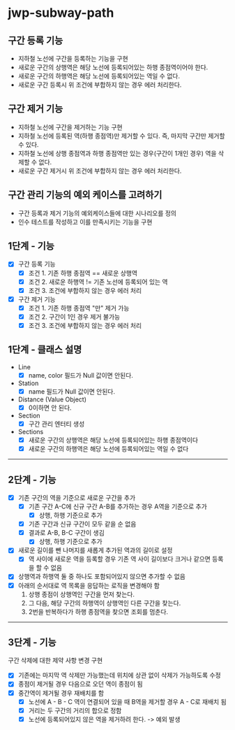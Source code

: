 # jwp-subway-path

## 구간 등록 기능
- 지하철 노선에 구간을 등록하는 기능을 구현
- 새로운 구간의 상행역은 해당 노선에 등록되어있는 하행 종점역이어야 한다.
- 새로운 구간의 하행역은 해당 노선에 등록되어있는 역일 수 없다.
- 새로운 구간 등록시 위 조건에 부합하지 않는 경우 에러 처리한다.

## 구간 제거 기능
- 지하철 노선에 구간을 제거하는 기능 구현
- 지하철 노선에 등록된 역(하행 종점역)만 제거할 수 있다. 즉, 마지막 구간만 제거할 수 있다.
- 지하철 노선에 상행 종점역과 하행 종점역만 있는 경우(구간이 1개인 경우) 역을 삭제할 수 없다.
- 새로운 구간 제거시 위 조건에 부합하지 않는 경우 에러 처리한다.

## 구간 관리 기능의 예외 케이스를 고려하기
- 구간 등록과 제거 기능의 예외케이스들에 대한 시나리오를 정의
- 인수 테스트를 작성하고 이를 만족시키는 기능을 구현

## 1단계 - 기능
- [x] 구간 등록 기능
  - [x] 조건 1. 기존 하행 종점역 == 새로운 상행역
  - [x] 조건 2. 새로운 하행역 != 기존 노선에 등록되어 있는 역
  - [x] 조건 3. 조건에 부합하지 않는 경우 에러 처리
- [x] 구간 제거 기능
  - [x] 조건 1. 기존 하행 종점역 "만" 제거 가능
  - [x] 조건 2. 구간이 1인 경우 제거 불가능
  - [x] 조건 3. 조건에 부합하지 않는 경우 에러 처리

## 1단계 - 클래스 설명
- Line
  - [x] name, color 필드가 Null 값이면 안된다.
- Station
  - [x] name 필드가 Null 값이면 안된다.
- Distance (Value Object)
  - [x] 0이하면 안 된다.
- Section
  - [x] 구간 관리 엔터티 생성
- Sections
  - [x] 새로운 구간의 상행역은 해당 노선에 등록되어있는 하행 종점역이다
  - [x] 새로운 구간의 하행역은 해당 노선에 등록되어있는 역일 수 없다

----
## 2단계 - 기능
- [x] 기존 구간의 역을 기준으로 새로운 구간을 추가
  - [x] 기존 구간 A-C에 신규 구간 A-B를 추가하는 경우 A역을 기준으로 추가
    - [x] 상행, 하행 기준으로 추가
  - [x] 기존 구간과 신규 구간이 모두 같을 순 없음
  - [x] 결과로 A-B, B-C 구간이 생김
    - [x] 상행, 하행 기준으로 추가
- [x] 새로운 길이를 뺀 나머지를 새롭게 추가된 역과의 길이로 설정
  - [x] 역 사이에 새로운 역을 등록할 경우 기존 역 사이 길이보다 크거나 같으면 등록을 할 수 없음 
- [x] 상행역과 하행역 둘 중 하나도 포함되어있지 않으면 추가할 수 없음
- [x] 아래의 순서대로 역 목록을 응답하는 로직을 변경해야 함 
  1. 상행 종점이 상행역인 구간을 먼저 찾는다.
  2. 그 다음, 해당 구간의 하행역이 상행역인 다른 구간을 찾는다.
  3. 2번을 반복하다가 하행 종점역을 찾으면 조회를 멈춘다.

---
## 3단계 - 기능
구간 삭제에 대한 제약 사항 변경 구현
- [x] 기존에는 마지막 역 삭제만 가능했는데 위치에 상관 없이 삭제가 가능하도록 수정
- [x] 종점이 제거될 경우 다음으로 오던 역이 종점이 됨
- [x] 중간역이 제거될 경우 재배치를 함
  - [x] 노선에 A - B - C 역이 연결되어 있을 때 B역을 제거할 경우 A - C로 재배치 됨
  - [x] 거리는 두 구간의 거리의 합으로 정함
  - [x] 노선에 등록되어있지 않은 역을 제거하려 한다. -> 예외 발생

